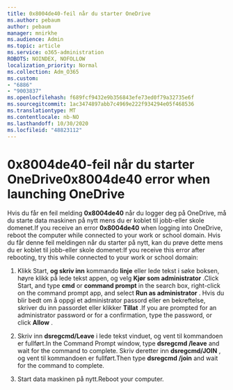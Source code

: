 ```yaml
---
title: 0x8004de40-feil når du starter OneDrive
ms.author: pebaum
author: pebaum
manager: mnirkhe
ms.audience: Admin
ms.topic: article
ms.service: o365-administration
ROBOTS: NOINDEX, NOFOLLOW
localization_priority: Normal
ms.collection: Adm_O365
ms.custom:
- "6886"
- "9003837"
ms.openlocfilehash: f689fcf9432e9b356843efe73ed0f79a32735e6f
ms.sourcegitcommit: 1ac3474897abb7c4969e222f934294e05f468536
ms.translationtype: MT
ms.contentlocale: nb-NO
ms.lasthandoff: 10/30/2020
ms.locfileid: "48823112"
---
```

# <a name="0x8004de40-error-when-launching-onedrive"></a><span data-ttu-id="cc787-102">0x8004de40-feil når du starter OneDrive</span><span class="sxs-lookup"><span data-stu-id="cc787-102">0x8004de40 error when launching OneDrive</span></span>

<span data-ttu-id="cc787-103">Hvis du får en feil melding **0x8004de40** når du logger deg på OneDrive, må du starte data maskinen på nytt mens du er koblet til jobb-eller skole domenet.</span><span class="sxs-lookup"><span data-stu-id="cc787-103">If you receive an error **0x8004de40** when  logging into OneDrive, reboot the computer while connected to your work or school domain.</span></span> <span data-ttu-id="cc787-104">Hvis du får denne feil meldingen når du starter på nytt, kan du prøve dette mens du er koblet til jobb-eller skole domenet:</span><span class="sxs-lookup"><span data-stu-id="cc787-104">If you receive this error after rebooting, try this while connected to your work or school domain:</span></span>

1. <span data-ttu-id="cc787-105">Klikk Start, **og skriv inn** kommando **linje**  eller lede tekst i søke boksen, høyre klikk på lede tekst appen, og velg  **Kjør som administrator** .</span><span class="sxs-lookup"><span data-stu-id="cc787-105">Click Start, and type **cmd** or **command prompt**  in the search  box, right-click on the command prompt app, and select  **Run as administrator** .</span></span> <span data-ttu-id="cc787-106">Hvis du blir bedt om å oppgi et administrator passord eller en bekreftelse, skriver du inn passordet eller klikker **Tillat** .</span><span class="sxs-lookup"><span data-stu-id="cc787-106">If you are prompted for an administrator password or for a confirmation, type the password, or click **Allow** .</span></span>  

2. <span data-ttu-id="cc787-107">Skriv inn **dsregcmd/Leave**  i lede tekst vinduet, og vent til kommandoen er fullført.</span><span class="sxs-lookup"><span data-stu-id="cc787-107">In the Command Prompt window, type **dsregcmd /leave**  and wait for the command to complete.</span></span> <span data-ttu-id="cc787-108">Skriv deretter inn **dsregcmd/JOIN** , og vent til kommandoen er fullført.</span><span class="sxs-lookup"><span data-stu-id="cc787-108">Then type **dsregcmd /join** and wait for the command to complete.</span></span>
3. <span data-ttu-id="cc787-109">Start data maskinen på nytt.</span><span class="sxs-lookup"><span data-stu-id="cc787-109">Reboot your computer.</span></span>

